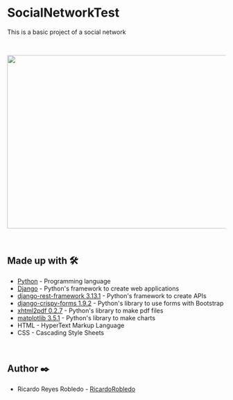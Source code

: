 # SocialNetworkTest
This is a basic project of a social network


<br>


<p align="center">
    <img src="https://github.com/RicardoRobledo/SocialNetworkTest/blob/main/img.jpeg" width="800px" height="400px">
<p>


<br>


## Made up with 🛠️
- [Python](https://www.python.org/downloads/) - Programming language
- [Django](https://www.djangoproject.com/) - Python's framework to create web applications
- [django-rest-framework 3.13.1](https://www.django-rest-framework.org/#installation) - Python's framework to create APIs
- [django-crispy-forms 1.9.2](https://django-crispy-forms.readthedocs.io/en/latest/install.html) - Python's library to use forms with Bootstrap
- [xhtml2pdf 0.2.7](https://xhtml2pdf.readthedocs.io/en/latest/index.html) - Python's library to make pdf files
- [matplotlib 3.5.1](https://matplotlib.org/) - Python's library to make charts
- HTML - HyperText Markup Language
- CSS - Cascading Style Sheets

<br>


## Author ✒️
- Ricardo Reyes Robledo - [RicardoRobledo](https://github.com/RicardoRobledo)
